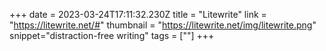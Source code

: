 +++
date = 2023-03-24T17:11:32.230Z
title = "Litewrite"
link = "https://litewrite.net/#"
thumbnail = "https://litewrite.net/img/litewrite.png"
snippet="distraction-free writing"
tags = [""]
+++
